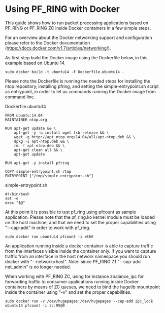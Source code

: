 # Using PF_RING with Docker
This guide shows how to run packet processing applications based on PF_RING or
PF_RING ZC inside Docker containers in a few simple steps.

For an overview about the Docker networking support and configuration please refer 
to the Docker documentation (https://docs.docker.com/v1.7/articles/networking/).

As first step build the Docker image using the Dockerfile below, in this example
based on Ubuntu 14.

```
sudo docker build -t ubuntu14 -f Dockerfile.ubuntu14 .
```

Please note the Dockerfile is running the needed steps for installing the ntop
repository, installing pfring, and setting the simple-entrypoint.sh script as
entrypoint, in order to let us commands running the Docker image from command 
line.

Dockerfile.ubuntu14
```
FROM ubuntu:14.04
MAINTAINER ntop.org

RUN apt-get update && \
    apt-get -y -q install wget lsb-release && \
    wget -q http://apt.ntop.org/14.04/all/apt-ntop.deb && \
    dpkg -i apt-ntop.deb && \
    rm -f apt-ntop.deb && \
    apt-get clean all && \
    apt-get update

RUN apt-get -y install pfring

COPY simple-entrypoint.sh /tmp
ENTRYPOINT ["/tmp/simple-entrypoint.sh"]
```

simple-entrypoint.sh
```
#!/bin/bash
set -e
exec "$@"
```

At this point it is possible to test pf_ring using pfcount as sample application.
Please note that the pf_ring.ko kernel module must be loaded on the host machine,
and that we need to set the proper capabilities using "--cap-add" in order to work 
with pf_ring.

```
sudo docker run ubuntu14 pfcount -i eth0
```

An application running inside a docker container is able to capture traffic from the
interfaces visible inside the container only. If you want to capture traffic from an 
interface in the host network namespace you should run docker with "--network=host".
Note: since PF_RING 7.1 "--cap-add net_admin" is no longer needed.

When working with PF_RING ZC, using for instance zbalance_ipc for forwarding traffic
to consumer applications running inside Docker containers by means of ZC queues, we
need to bind the hugetlb mountpoint inside the container using "-v" and set the
proper capabilities.

```
sudo docker run -v /dev/hugepages:/dev/hugepages --cap-add ipc_lock ubuntu14 pfcount -i zc:99@0
```

